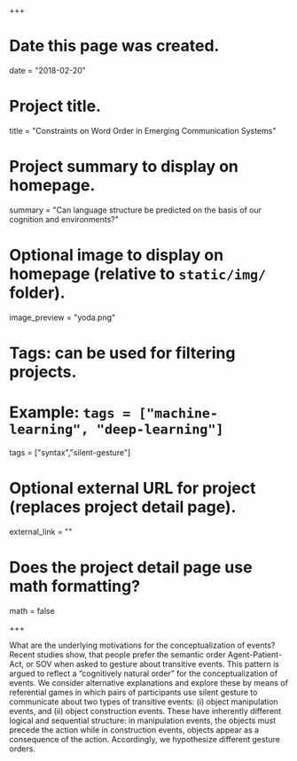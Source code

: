 +++
# Date this page was created.
date = "2018-02-20"

# Project title.
title = "Constraints on Word Order in Emerging Communication Systems"

# Project summary to display on homepage.
summary = "Can language structure be predicted on the basis of our cognition and environments?"

# Optional image to display on homepage (relative to `static/img/` folder).
image_preview = "yoda.png"

# Tags: can be used for filtering projects.
# Example: `tags = ["machine-learning", "deep-learning"]`
tags = ["syntax","silent-gesture"]

# Optional external URL for project (replaces project detail page).
external_link = ""

# Does the project detail page use math formatting?
math = false

+++

What are the underlying motivations for the conceptualization of events? Recent studies show, that people prefer the semantic order Agent-Patient-Act, or SOV when asked to gesture about transitive events. This pattern is argued to reflect a “cognitively natural order” for the conceptualization of events. We consider alternative explanations and explore these
by means of referential games in which pairs of participants use silent gesture to communicate about two types of transitive events: (i) object manipulation events, and (ii) object construction events. These have inherently different logical and sequential structure: in manipulation events, the objects must precede the action while in construction events, objects appear as a consequence of the action. Accordingly, we hypothesize different gesture orders.

